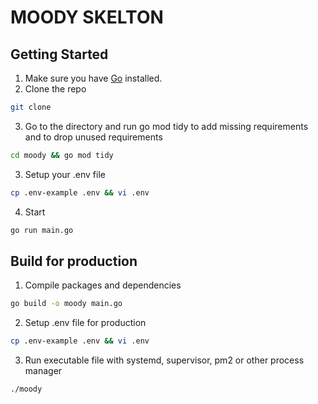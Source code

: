 # MOODY SKELTON

## Getting Started
1. Make sure you have [Go](https://go.dev) installed.
2. Clone the repo
```bash
git clone 
```
3. Go to the directory and run go mod tidy to add missing requirements and to drop unused requirements
```bash
cd moody && go mod tidy
```
3. Setup your .env file
```bash
cp .env-example .env && vi .env
```
4. Start
```bash
go run main.go
```
## Build for production
1. Compile packages and dependencies
```bash
go build -o moody main.go
```
2. Setup .env file for production
```bash
cp .env-example .env && vi .env
```
3. Run executable file with systemd, supervisor, pm2 or other process manager
```bash
./moody
```
